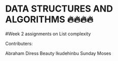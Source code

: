 # DATA STRUCTURES AND ALGORITHMS 🔥🔥🔥🔥
#Week 2 assignments on List complexity 


Contributers:

Abraham Diress
Beauty Ikudehinbu
Sunday Moses 
